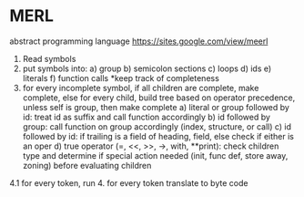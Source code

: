 # MERL
abstract programming language
https://sites.google.com/view/meerl

1. Read symbols
2. put symbols into: a) group b) semicolon sections c) loops d) ids e) literals f) function calls
	*keep track of completeness
3. for every incomplete symbol, 
	if all children are complete, make complete, 
	else for every child, build tree based on operator precedence, 
unless self is group, then make complete
	a) literal or group followed by id: treat id as suffix and call function accordingly
	b) id followed by group: call function on group accordingly (index, structure, or call)
	c) id followed by id: if trailing is a field of heading, field, else check if either is an oper
	d) true operator (=, <<, >>, ->, with, **print): check children type and determine if special action needed (init, func def, store away, zoning) before evaluating children

4.1 for every token, run
4. for every token translate to byte code
